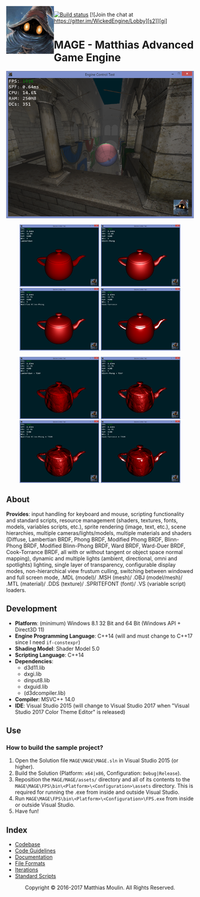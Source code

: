 <img align="left" src="res/MAGE.png" width="128px"/>

[![Build status][s1]][av] [![Join the chat at https://gitter.im/WickedEngine/Lobby][s2]][gi]

[s1]: https://ci.appveyor.com/api/projects/status/3dbcee5gd6i7qh7v?svg=true
[s2]: https://badges.gitter.im/MatthiasAdvancedGameEngine/Lobby.svg
[av]: https://ci.appveyor.com/project/matt77hias/MAGE
[gi]: https://gitter.im/MatthiasAdvancedGameEngine/Lobby?utm_source=badge&utm_medium=badge&utm_campaign=pr-badge&utm_content=badge

# MAGE - Matthias Advanced Game Engine

<p align="center"><img src="res/Example.png"></p>

<p align="center">
<img src="res/Material/Lambertian.png" width="214">
<img src="res/Material/Blinn Phong.png" width="214">
<img src="res/Material/Modified Blinn Phong.png" width="214">
<img src="res/Material/Cook Torrance.png" width="214">
</p>
<p align="center">
<img src="res/Material/Lambertian + tsnm.png" width="214">
<img src="res/Material/Blinn Phong + tsnm.png" width="214">
<img src="res/Material/Modified Blinn Phong + tsnm.png" width="214">
<img src="res/Material/Cook Torrance + tsnm.png" width="214">
</p>

## About

**Provides**: input handling for keyboard and mouse, scripting functionality and standard scripts, resource management (shaders, textures, fonts, models, variables scripts, etc.), sprite rendering (image, text, etc.), scene hierarchies, multiple cameras/lights/models, multiple materials and shaders (Diffuse, Lambertian BRDF, Phong BRDF, Modified Phong BRDF, Blinn-Phong BRDF, Modified Blinn-Phong BRDF, Ward BRDF, Ward-Duer BRDF, Cook-Torrance BRDF, all with or without tangent or object space normal mapping), dynamic and multiple lights (ambient, directional, omni and spotlights) lighting, single layer of transparency, configurable display modes, non-hierarchical view frustum culling, switching between windowed and full screen mode, .MDL (model)/ .MSH (mesh)/ .OBJ (model/mesh)/ .MTL (material)/ .DDS (texture)/ .SPRITEFONT (font)/ .VS (variable script) loaders.

## Development
* **Platform**: (minimum) Windows 8.1 32 Bit and 64 Bit (Windows API + Direct3D 11)
* **Engine Programming Language**: C++14 (will and must change to C++17 since I need `if-constexpr`)
* **Shading Model**: Shader Model 5.0
* **Scripting Language**: C++14
* **Dependencies**:
  * d3d11.lib
  * dxgi.lib
  * dinput8.lib
  * dxguid.lib
  * (d3dcompiler.lib)
* **Compiler**: MSVC++ 14.0
* **IDE**: Visual Studio 2015 (will change to Visual Studio 2017 when "Visual Studio 2017 Color Theme Editor" is released)

## Use

### How to build the sample project?
1. Open the Solution file `MAGE\MAGE\MAGE.sln` in Visual Studio 2015 (or higher).
2. Build the Solution (Platform: `x64|x86`, Configuration: `Debug|Release`).
3. Reposition the `MAGE/MAGE/assets/` directory and all of its contents to the `MAGE\MAGE\FPS\bin\<Platform>\<Configuration>\assets` directory. This is required for running the .exe from inside and outside Visual Studio.
4. Run `MAGE\MAGE\FPS\bin\<Platform>\<Configuration>\FPS.exe` from inside or outside Visual Studio.
5. Have fun!

## Index
* [Codebase](meta/codebase.md)
* [Code Guidelines](meta/code-guidelines.md)
* [Documentation](https://matt77hias.github.io/MAGE-Doc/MAGE-Doc/html/index.html)
* [File Formats](meta/file-formats.md)
* [Iterations](meta/iterations.md)
* [Standard Scripts](meta/standard-scripts.md)

<p align="center">Copyright © 2016-2017 Matthias Moulin. All Rights Reserved.</p>
